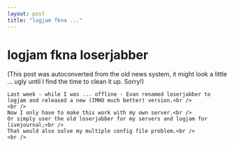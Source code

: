 ```yaml
---
layout: post
title: "logjam fkna ..."
---
```

<h1>logjam fkna loserjabber</h1>
(This post was autoconverted from the old news system,
it might look a little ... ugly until I find the time
to clean it up.
Sorry!)

    Last week - while I was ... offline - Evan renamed loserjabber to logjam and released a new (IMHO much better) version.<br />
    <br />
    Now I only have to make this work with my own server.<br />
    Or simply user the old loserjabber for my servers and logjam for livejournal;<br />
    That would also solve my multiple config file problem.<br />
    <br />

